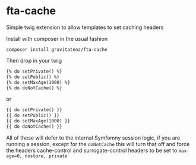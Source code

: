 # fta-cache
Simple twig extension to allow templates to set caching headers

Install with composer in the usual fashion

`composer install gravitatenz/fta-cache`

Then drop in your twig

```html
{% do setPrivate() %}
{% do setPublic() %}
{% do setMaxAge(1000) %}
{% do doNotCache() %}
```

or

```html
{{ do setPrivate() }}
{{ do setPublic() }}
{{ do setMaxAge(1000) }}
{{ do doNotCache() }}
```

All of these will defer to the internal Symfomny session logic, if you are running a session, except for the `doNotCache` this will turn that off and force the headers cache-control and surrogate-control headers to be set to `max-age=0, nostore, private` 
